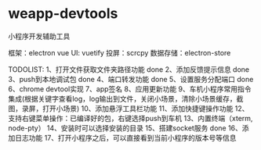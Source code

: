 # weapp-devtools
小程序开发辅助工具

框架：electron vue
UI: vuetify
投屏：scrcpy
数据存储：electron-store

TODOLIST:
1、打开文件获取文件夹路径功能  done
2、添加反馈提示信息 done
3、push到本地调试包 done
4、端口转发功能  done
5、设置服务分配端口 done
6、chrome devtool实现
7、app签名
8、应用更新功能
9、车机小程序常用指令集成(根据关键字查看log，log输出到文件，关闭小场景，清除小场景缓存，截图，录屏，打开小场景)
10、添加悬浮工具栏功能
11、添加快捷键操作功能
12、支持右键菜单操作：已编译好的包，右键选择push到车机
13、内置终端（xterm, node-pty）
14、安装时可以选择安装的目录
15、搭建socket服务 done
16、添加日志功能
17、打开小程序之后，可以直接看到当前小程序的版本号等信息